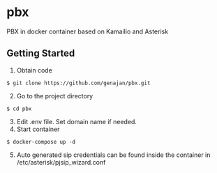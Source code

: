 # pbx
PBX in docker container based on Kamailio and Asterisk

## Getting Started
1. Obtain code
```
$ git clone https://github.com/genajan/pbx.git
```
2. Go to the project directory
```
$ cd pbx
```
3. Edit .env file. Set domain name if needed.
4. Start container
```
$ docker-compose up -d
```
5. Auto generated sip credentials can be found inside the container in /etc/asterisk/pjsip_wizard.conf
```